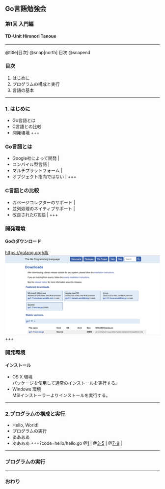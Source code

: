 ## Go言語勉強会
### 第1回 入門編
#### TD-Unit Hironori Tanoue
---
@title[目次]
@snap[north]
目次
@snapend
### 目次
1. はじめに
2. プログラムの構成と実行
3. 言語の基本
---
### 1. はじめに
- Go言語とは
- C言語との比較
- 開発環境
+++
### Go言語とは
- Google社によって開発 |
- コンパイル型言語 |
- マルチプラットフォーム |
- オブジェクト指向ではない |
+++
### C言語との比較
- ガベージコレクターのサポート |
- 並列処理のネイティブサポート |
- 改良されたC言語 |
+++
### 開発環境
#### Goのダウンロード
https://golang.org/dl/
![images/go_download.png](images/go_download.png)
+++
### 開発環境
#### インストール
- OS X 環境  
パッケージを使用して通常のインストールを実行する。
- Windows 環境  
MSIインストーラーよりインストールを実行する。
---
### 2.プログラムの構成と実行
- Hello, World!
- プログラムの実行
- ああああ
- ああああ
+++?code=hello/hello.go
@[1](Goでは何らかのパッケージに属する必要がある) |
@[3-5](プログラムで使用するパッケージを指定) |
@[7-9](メイン処理はmain関数で定義) |
---
### プログラムの実行

---
### おわり
